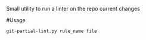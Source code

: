 Small utility to run a linter on the repo current changes

#Usage

    git-partial-lint.py rule_name file
